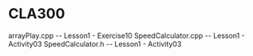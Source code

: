 # CLA300

arrayPlay.cpp -- Lesson1 - Exercise10
SpeedCalculator.cpp -- Lesson1 - Activity03
SpeedCalculator.h -- Lesson1 - Activity03
